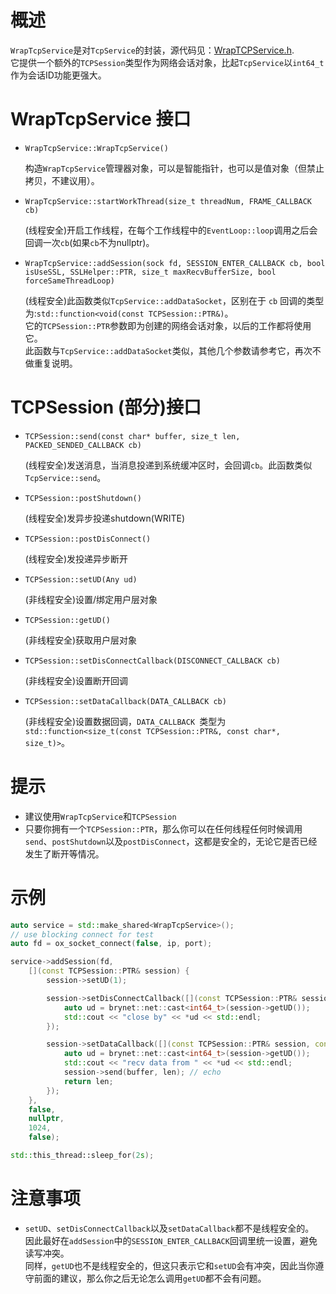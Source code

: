 # 概述
`WrapTcpService`是对`TcpService`的封装，源代码见：[WrapTCPService.h](https://github.com/IronsDu/brynet/blob/master/src/brynet/net/WrapTCPService.h).</br>
它提供一个额外的`TCPSession`类型作为网络会话对象，比起`TcpService`以`int64_t`作为会话ID功能更强大。

# WrapTcpService 接口

- `WrapTcpService::WrapTcpService()`

    构造`WrapTcpService`管理器对象，可以是智能指针，也可以是值对象（但禁止拷贝，不建议用）。

- `WrapTcpService::startWorkThread(size_t threadNum, FRAME_CALLBACK  cb)`

    (线程安全)开启工作线程，在每个工作线程中的`EventLoop::loop`调用之后会回调一次`cb`(如果`cb`不为nullptr)。

- `WrapTcpService::addSession(sock fd, SESSION_ENTER_CALLBACK cb, bool isUseSSL, SSLHelper::PTR, size_t maxRecvBufferSize, bool forceSameThreadLoop)`

    (线程安全)此函数类似`TcpService::addDataSocket`，区别在于 `cb` 回调的类型为:`std::function<void(const TCPSession::PTR&)`。</br>
    它的`TCPSession::PTR`参数即为创建的网络会话对象，以后的工作都将使用它。</br>
    此函数与`TcpService::addDataSocket`类似，其他几个参数请参考它，再次不做重复说明。

# TCPSession (部分)接口

- `TCPSession::send(const char* buffer, size_t len, PACKED_SENDED_CALLBACK cb)`

    (线程安全)发送消息，当消息投递到系统缓冲区时，会回调`cb`。此函数类似`TcpService::send`。

- `TCPSession::postShutdown()`

    (线程安全)发异步投递shutdown(WRITE)

- `TCPSession::postDisConnect()`

    (线程安全)发投递异步断开

- `TCPSession::setUD(Any ud)`

    (非线程安全)设置/绑定用户层对象

- `TCPSession::getUD()`

     (非线程安全)获取用户层对象

- `TCPSession::setDisConnectCallback(DISCONNECT_CALLBACK cb)`

    (非线程安全)设置断开回调

- `TCPSession::setDataCallback(DATA_CALLBACK cb)`

    (非线程安全)设置数据回调，`DATA_CALLBACK `类型为`std::function<size_t(const TCPSession::PTR&, const char*, size_t)>`。

# 提示
- 建议使用`WrapTcpService`和`TCPSession`
- 只要你拥有一个`TCPSession::PTR`，那么你可以在任何线程任何时候调用`send`、`postShutdown`以及`postDisConnect`，这都是安全的，无论它是否已经发生了断开等情况。

# 示例
```C++
auto service = std::make_shared<WrapTcpService>();
// use blocking connect for test
auto fd = ox_socket_connect(false, ip, port);

service->addSession(fd,
    [](const TCPSession::PTR& session) {
        session->setUD(1);

        session->setDisConnectCallback([](const TCPSession::PTR& session) {
            auto ud = brynet::net::cast<int64_t>(session->getUD());
            std::cout << "close by" << *ud << std::endl;
        });

        session->setDataCallback([](const TCPSession::PTR& session, const char* buffer, size_t len) {
            auto ud = brynet::net::cast<int64_t>(session->getUD());
            std::cout << "recv data from " << *ud << std::endl;
            session->send(buffer, len); // echo
            return len;
        });
    },
    false,
    nullptr,
    1024,
    false);

std::this_thread::sleep_for(2s);
```

# 注意事项
- `setUD`、`setDisConnectCallback`以及`setDataCallback`都不是线程安全的。</br>
因此最好在`addSession`中的`SESSION_ENTER_CALLBACK`回调里统一设置，避免读写冲突。</br>
同样，`getUD`也不是线程安全的，但这只表示它和`setUD`会有冲突，因此当你遵守前面的建议，那么你之后无论怎么调用`getUD`都不会有问题。
